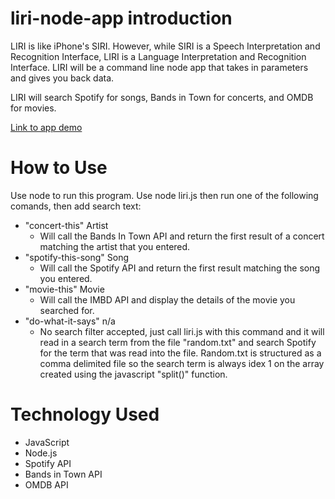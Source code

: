 # liri-node-app introduction
LIRI is like iPhone's SIRI. However, while SIRI is a Speech Interpretation and Recognition Interface, LIRI is a Language Interpretation and Recognition Interface. LIRI will be a command line node app that takes in parameters and gives you back data.

LIRI will search Spotify for songs, Bands in Town for concerts, and OMDB for movies.

[Link to app demo](https://drive.google.com/open?id=1cXKoNR_X4E8oBs01aZ-dkCX9fkiUpHbx)
# How to Use
Use node to run this program. Use node liri.js then run one of the following comands, then add search text:

- "concert-this" Artist
   - Will call the Bands In Town API and return the first result of a concert matching the artist that you entered.
- "spotify-this-song" Song
   - Will call the Spotify API and return the first result matching the song you entered.
- "movie-this" Movie
   - Will call the IMBD API and display the details of the movie you searched for.
- "do-what-it-says" n/a
   - No search filter accepted, just call liri.js with this command and it will read in a search term from the file "random.txt" and search Spotify for the term that was read into the file. Random.txt is structured as a comma delimited file so the search term is always idex 1 on the array created using the javascript "split()" function.

# Technology Used
* JavaScript
* Node.js
* Spotify API
* Bands in Town API
* OMDB API

